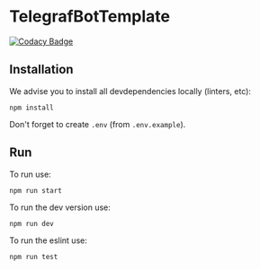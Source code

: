 # TelegrafBotTemplate

[![Codacy Badge](https://api.codacy.com/project/badge/Grade/7a3facb86dee4094928e6683eb9a3e0e)](https://app.codacy.com/gh/Viiprogrammer/TelegrafBotTemplate?utm_source=github.com&utm_medium=referral&utm_content=Viiprogrammer/TelegrafBotTemplate&utm_campaign=Badge_Grade_Settings)

## Installation

We advise you to install all devdependencies locally (linters, etc):

`npm install`

Don't forget to create `.env` (from `.env.example`).

## Run

To run use:

`npm run start`

To run the dev version use:

`npm run dev`

To run the eslint use:

`npm run test`

